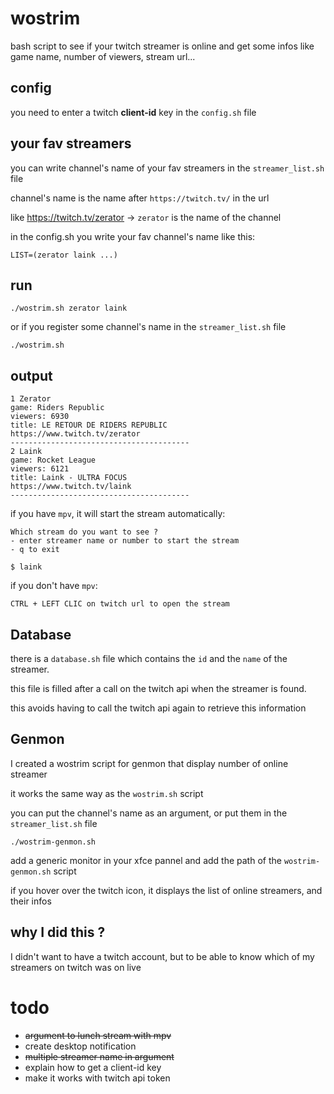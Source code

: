 # wostrim
bash script to see if your twitch streamer is online and get some infos like game name, number of viewers, stream url...

## config
you need to enter a twitch **client-id** key in the `config.sh` file

## your fav streamers

you can write channel's name of your fav streamers in the `streamer_list.sh` file

channel's name is the name after `https://twitch.tv/` in the url

like https://twitch.tv/zerator -> `zerator` is the name of the channel

in the config.sh you write your fav channel's name like this:

`LIST=(zerator laink ...)`


## run
```
./wostrim.sh zerator laink
```
or if you register some channel's name in the `streamer_list.sh` file
```
./wostrim.sh
```

## output
```
1 Zerator
game: Riders Republic
viewers: 6930
title: LE RETOUR DE RIDERS REPUBLIC
https://www.twitch.tv/zerator
----------------------------------------
2 Laink
game: Rocket League
viewers: 6121
title: Laink - ULTRA FOCUS
https://www.twitch.tv/laink
----------------------------------------
```

if you have `mpv`, it will start the stream automatically: 
```
Which stream do you want to see ?
- enter streamer name or number to start the stream
- q to exit

$ laink
```
if you don't have `mpv`:
```
CTRL + LEFT CLIC on twitch url to open the stream
```

## Database
there is a `database.sh` file which contains the `id` and the `name` of the streamer.

this file is filled after a call on the twitch api when the streamer is found.

this avoids having to call the twitch api again to retrieve this information 

## Genmon
I created a wostrim script for genmon that display number of online streamer

it works the same way as the `wostrim.sh` script

you can put the channel's name as an argument, or put them in the `streamer_list.sh` file

```
./wostrim-genmon.sh
```

add a generic monitor in your xfce pannel and add the path of the `wostrim-genmon.sh` script

if you hover over the twitch icon, it displays the list of online streamers, and their infos

## why I did this ?
I didn't want to have a twitch account, but to be able to know which of my streamers on twitch was on live

# todo
- ~~argument to lunch stream with mpv~~
- create desktop notification
- ~~multiple streamer name in argument~~
- explain how to get a client-id key
- make it works with twitch api token
